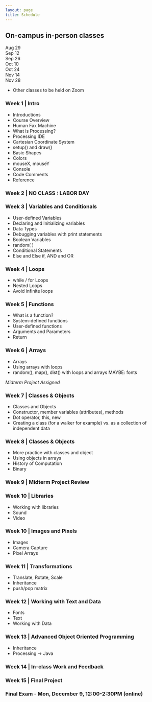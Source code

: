 ```yaml
---
layout: page
title: Schedule
---
```


## On-campus in-person classes
Aug 29  
Sep 12  
Sep 26  
Oct 10  
Oct 24  
Nov 14  
Nov 28  
* Other classes to be held on Zoom

### Week 1 | Intro

- Introductions
- Course Overview
- Human Fax Machine
- What is Processing?
- Processing IDE
- Cartesian Coordinate System
- setup() and draw()
- Basic Shapes
- Colors
- mouseX, mouseY
- Console
- Code Comments
- Reference

### Week 2 | NO CLASS : LABOR DAY

### Week 3 | Variables and Conditionals

- User-defined Variables
- Declaring and Initializing variables
- Data Types
- Debugging variables with print statements
- Boolean Variables
- random( )
- Conditional Statements
- Else and Else if, AND and OR

### Week 4 | Loops

- while / for Loops
- Nested Loops
- Avoid infinite loops

### Week 5 | Functions

- What is a function?
- System-defined functions
- User-defined functions
- Arguments and Parameters
- Return

### Week 6 | Arrays

- Arrays
- Using arrays with loops
- random(), map(), dist() with loops and arrays MAYBE: fonts

*Midterm Project Assigned*

### Week 7 | Classes & Objects

- Classes and Objects
- Constructor, member variables (attributes), methods
- Dot operator, this, new
- Creating a class (for a walker for example) vs. as a collection of independent data

### Week 8 | Classes & Objects

- More practice with classes and object
- Using objects in arrays
- History of Computation
- Binary

### Week 9 | Midterm Project Review

### Week 10 | Libraries

- Working with libraries
- Sound
- Video

### Week 10 | Images and Pixels

- Images
- Camera Capture
- Pixel Arrays

### Week 11 | Transformations

- Translate, Rotate, Scale
- Inheritance
- push/pop matrix

### Week 12 | Working with Text and Data

- Fonts
- Text
- Working with Data

### Week 13 | Advanced Object Oriented Programming

- Inheritance
- Processing -> Java

### Week 14 | In-class Work and Feedback

### Week 15 | Final Project

### Final Exam - Mon, December 9, 12:00-2:30PM (online) 
